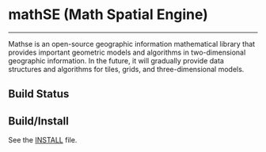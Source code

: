 # mathSE (Math Spatial Engine)

----

Mathse is an open-source geographic information mathematical library that 
provides important geometric models and algorithms in two-dimensional geographic 
information. In the future, it will gradually provide data structures and 
algorithms for tiles, grids, and three-dimensional models.


## Build Status

## Build/Install

See the [INSTALL](INSTALL.md) file.